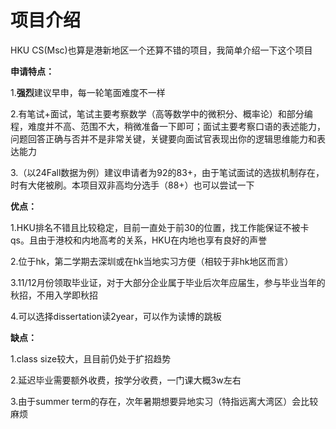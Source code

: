 # 项目介绍

HKU CS(Msc)也算是港新地区一个还算不错的项目，我简单介绍一下这个项目

**申请特点：**

1.**强烈**建议早申，每一轮笔面难度不一样

2.有笔试+面试，笔试主要考察数学（高等数学中的微积分、概率论）和部分编程，难度并不高、范围不大，稍微准备一下即可；面试主要考察口语的表述能力，问题回答正确与否并不是非常关键，关键要向面试官表现出你的逻辑思维能力和表达能力

3.（以24Fall数据为例）建议申请者为92的83+，由于笔试面试的选拔机制存在，时有大佬被刷。本项目双非高均分选手（88+）也可以尝试一下

**优点：**

1.HKU排名不错且比较稳定，目前一直处于前30的位置，找工作能保证不被卡qs。且由于港校和内地高考的关系，HKU在内地也享有良好的声誉

2.位于hk，第二学期去深圳或在hk当地实习方便（相较于非hk地区而言）

3.11/12月份领取毕业证，对于大部分企业属于毕业后次年应届生，参与毕业当年的秋招，不用入学即秋招

4.可以选择dissertation读2year，可以作为读博的跳板

**缺点：**

1.class size较大，且目前仍处于扩招趋势

2.延迟毕业需要额外收费，按学分收费，一门课大概3w左右

3.由于summer term的存在，次年暑期想要异地实习（特指远离大湾区）会比较麻烦

